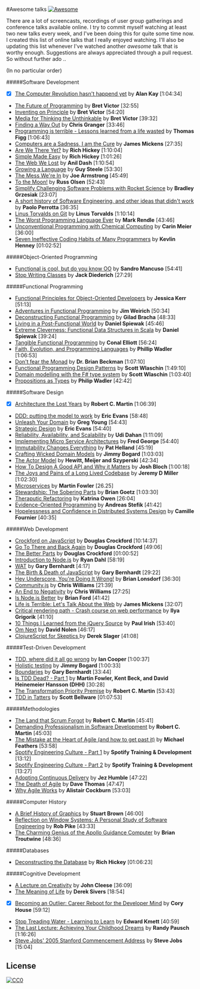 #Awesome talks
[![Awesome](https://cdn.rawgit.com/sindresorhus/awesome/d7305f38d29fed78fa85652e3a63e154dd8e8829/media/badge.svg)](https://github.com/sindresorhus/awesome)

There are a lot of screencasts, recordings of user group gatherings and conference talks available online. I try to commit myself watching at least two new talks every week, and I've been doing this for quite some time now. I created this list of online talks that I really enjoyed watching. I'll also be updating this list whenever I've watched another *awesome* talk that is worthy enough. Suggestions are always appreciated through a pull request. So without further ado ..

(In no particular order)

#####Software Development
- [x] [The Computer Revolution hasn't happend yet](https://www.youtube.com/watch?v=oKg1hTOQXoY) by **Alan Kay** [1:04:34]
* [The Future of Programming](https://vimeo.com/71278954) by **Bret Victor** [32:55]
* [Inventing on Principle](https://vimeo.com/36579366) by **Bret Victor** [54:20]
* [Media for Thinking the Unthinkable](http://worrydream.com/MediaForThinkingTheUnthinkable/) by **Bret Victor** [39:32]
* [Finding a Way Out](http://www.infoq.com/presentations/reimagining-software) by **Chris Granger** [33:46]
* [Programming is terrible - Lessons learned from a life wasted](https://www.youtube.com/watch?v=csyL9EC0S0c) by **Thomas Figg** [1:06:43]
* [Computers are a Sadness, I am the Cure](https://vimeo.com/95066828) by **James Mickens** [27:35]
* [Are We There Yet?](http://www.infoq.com/presentations/Are-We-There-Yet-Rich-Hickey) by **Rich Hickey** [1:10:04]
* [Simple Made Easy](http://www.infoq.com/presentations/Simple-Made-Easy) by **Rich Hickey** [1:01:26]
* [The Web We Lost](https://www.youtube.com/watch?v=9KKMnoTTHJk) by **Anil Dash** [1:10:54]
* [Growing a Language](https://www.youtube.com/watch?v=_ahvzDzKdB0) by **Guy Steele** [53:30]
* [The Mess We're In](https://www.youtube.com/watch?v=lKXe3HUG2l4&list=UU_QIfHvN9auy2CoOdSfMWDw) by **Joe Armstrong** [45:49]
* [To the Moon!](https://www.youtube.com/watch?v=4Sso4HtvJsw) by **Russ Olsen** [52:43]
* [Simplify Challenging Software Problems with Rocket Science](https://www.youtube.com/watch?v=h1g1YyVO6j8) by **Bradley Grzesiak** [23:07]
* [A short history of Software Engineering, and other ideas that didn't work](https://www.youtube.com/watch?v=9IPn5Gk_OiM) by **Paolo Perrotta** [36:35]
* [Linus Torvalds on Git](https://www.youtube.com/watch?v=idLyobOhtO4) by **Linus Torvalds** [1:10:14]
* [The Worst Programming Language Ever](http://www.infoq.com/presentations/worst-programming-language) by **Mark Rendle** [43:46]
* [Unconventional Programming with Chemical Computing](https://www.youtube.com/watch?v=cHoYNStQOEc) by **Carin Meier** [36:00]
* [Seven Ineffective Coding Habits of Many Programmers](https://vimeo.com/97329157) by **Kevlin Henney** [01:02:52]

#####Object-Oriented Programming

* [Functional is cool, but do you know OO](http://www.parleys.com/play/51aa0172e4b01033a7e4b67a/) by **Sandro Mancuso** [54:41]
* [Stop Writing Classes](http://pyvideo.org/video/880/stop-writing-classes) by **Jack Diederich** [27:29]

#####Functional Programming

* [Functional Principles for Object-Oriented Developers](http://www.youtube.com/watch?v=pMGY9ViIGNU) by **Jessica Kerr** [51:13]
* [Adventures in Functional Programming](https://vimeo.com/45140590) by **Jim Weirich** [50:34]
* [Deconstructing Functional Programming](http://www.infoq.com/presentations/functional-pros-cons) by **Gilad Bracha** [48:33]
* [Living in a Post-Functional World](http://www.infoq.com/presentations/post-functional-scala-clojure-haskell) by **Daniel Spiewak** [45:46]
* [Extreme Cleverness: Functional Data Structures in Scala](https://www.youtube.com/watch?v=pNhBQJN44YQ) by **Daniel Spiewak** [39:24]
* [Tangible Functional Programming](https://www.youtube.com/watch?v=faJ8N0giqzw) by **Conal Elliott** [56:24]
* [Faith, Evolution, and Programming Languages](https://www.youtube.com/watch?v=8frGknO8rIg) by **Phillip Wadler** [1:06:53]
* [Don't fear the Monad](https://www.youtube.com/watch?v=ZhuHCtR3xq8) by **Dr. Brian Beckman** [1:07:10]
* [Functional Programming Design Patterns](https://skillsmatter.com/skillscasts/6120-functional-programming-design-patterns-with-scott-wlaschin) by **Scott Wlaschin** [1:49:10]
* [Domain modelling with the F# type system](http://vimeo.com/97507575) by **Scott Wlaschin** [1:03:40]
* [Propositions as Types](https://www.youtube.com/watch?v=IOiZatlZtGU) by **Philip Wadler** [42:42]

#####Software Design

* [x] [Architecture the Lost Years](http://www.confreaks.com/videos/759-rubymidwest2011-keynote-architecture-the-lost-years) by **Robert C. Martin** [1:06:39]
* [DDD: putting the model to work](http://www.infoq.com/presentations/model-to-work-evans) by **Eric Evans** [58:48]
* [Unleash Your Domain](https://vimeo.com/19428577) by **Greg Young** [54:43]
* [Strategic Design](http://www.infoq.com/presentations/strategic-design-evans) by **Eric Evans** [54:40]
* [Reliability, Availability, and Scalability](https://vimeo.com/6222577) by **Udi Dahan** [1:11:09]
* [Implementing Micro Service Architectures](https://vimeo.com/79866979) by **Fred George** [54:40]
* [Immutability Changes Everything](http://vimeo.com/52831373) by **Pat Helland** [45:19]
* [Crafting Wicked Domain Models](https://vimeo.com/43598193) by **Jimmy Bogard** [1:03:03]
* [The Actor Model](http://channel9.msdn.com/Shows/Going+Deep/Hewitt-Meijer-and-Szyperski-The-Actor-Model-everything-you-wanted-to-know-but-were-afraid-to-ask) by **Hewitt, Meijer and Szyperski** [42:34]
* [How To Design A Good API and Why it Matters](http://www.youtube.com/watch?v=aAb7hSCtvGw) by **Josh Bloch** [1:00:18]
* [The Joys and Pains of a Long Lived Codebase](http://www.infoq.com/presentations/Lessons-Learned-Jeremy-Miller) by **Jeremy D Miller** [1:02:30]
* [Microservices](https://www.youtube.com/watch?v=wgdBVIX9ifA) by **Martin Fowler** [26.25]
* [Stewardship: The Sobering Parts](https://www.youtube.com/watch?v=2y5Pv4yN0b0) by **Brian Goetz** [1:03:30]
* [Theraputic Refactoring](https://www.youtube.com/watch?v=J4dlF0kcThQ) by **Katrina Owen** [26:04]
* [Evidence-Oriented Programming](https://www.youtube.com/watch?v=uEFrE6cgVNY) by **Andreas Stefik** [41:42]
* [Hopelessness and Confidence in Distributed Systems Design](https://www.youtube.com/watch?v=TlU1opuCXB0) by **Camille Fournier** [40:35]

#####Web Development

* [Crockford on JavaScript](https://www.youtube.com/playlist?list=PL7664379246A246CB) by **Douglas Crockford** [10:14:37]
* [Go To There and Back Again](http://vimeo.com/78893726) by **Douglas Crockford** [49:06]
* [The Better Parts](https://www.youtube.com/watch?v=bo36MrBfTk4) by **Douglas Crockford** [01:00:52]
* [Introduction to Node.js](http://www.yuiblog.com/blog/2010/05/20/video-dahl/) by **Ryan Dahl** [58:19]
* [WAT](https://www.destroyallsoftware.com/talks/wat) by **Gary Bernhardt** [4:17]
* [The Birth & Death of JavaScript](https://www.destroyallsoftware.com/talks/the-birth-and-death-of-javascript) by **Gary Bernhardt** [29:22]
* [Hey Underscore, You're Doing It Wrong!](http://www.youtube.com/watch?v=m3svKOdZijA) by **Brian Lonsdorf** [36:30]
* [Community.js](https://www.youtube.com/watch?v=23Yxji-tEfc) by **Chris Williams** [21:39]
* [An End to Negativity](https://www.youtube.com/watch?v=17rkSdkc5TI) by **Chris Williams** [27:25]
* [Is Node.js Better](https://www.youtube.com/watch?v=C5fa1LZYodQ) by **Brian Ford** [41:42]
* [Life is Terrible: Let's Talk About the Web](http://vimeo.com/111122950) by **James Mickens** [32:07]
* [Critical rendering path - Crash course on web performance](https://www.youtube.com/watch?v=PkOBnYxqj3k) by **Ilya Grigorik** [41:10]
* [10 Things I Learned from the jQuery Source](https://vimeo.com/12529436) by **Paul Irish** [53:40]
* [Om Next](https://www.youtube.com/watch?v=ByNs9TG30E8) by **David Nolen** [46:17]
* [ClojureScript for Skeptics ](https://www.youtube.com/watch?v=gsffg5xxFQI) by **Derek Slager** [41:08]

#####Test-Driven Development

* [TDD, where did it all go wrong](http://vimeo.com/68375232) by **Ian Cooper** [1:00:37]
* [Holistic testing](http://vimeo.com/68390508) by **Jimmy Bogard** [1:00:33]
* [Boundaries](https://www.destroyallsoftware.com/talks/boundaries) by **Gary Bernhardt** [33:44]
* [Is TDD Dead? - Part 1](https://www.youtube.com/watch?v=z9quxZsLcfo) by **Martin Fowler, Kent Beck, and David Heinemeier Hansson (DHH)** [30:28]
* [The Transformation Priority Premise](https://www.youtube.com/watch?v=B93QezwTQpI) by **Robert C. Martin** [53:43]
* [TDD in Tatters](https://vimeo.com/97537026) by **Scott Bellware** [01:07:53]

#####Methodologies

* [The Land that Scrum Forgot](https://www.youtube.com/watch?v=hG4LH6P8Syk) by **Robert C. Martin** [45:41]
* [Demanding Professionalism in Software Development](https://www.youtube.com/watch?v=p0O1VVqRSK0) by **Robert C. Martin** [45:03]
* [The Mistake at the Heart of Agile (and how to get past it)](http://ndc2011.macsimum.no/mp4/Day1%20Wednesday/Track4%201500-1600.mp4) by **Michael Feathers** [53:58]
* [Spotify Engineering Culture - Part 1](https://vimeo.com/85490944) by **Spotify Training & Development** [13:12]
* [Spotify Engineering Culture - Part 2](http://vimeo.com/94950270) by **Spotify Training & Development** [13:27]
* [Adopting Continuous Delivery](http://vimeo.com/68320415) by **Jez Humble** [47:22]
* [The Death of Agile](http://www.thoughtworks.com/talks/the-death-of-agile) by **Dave Thomas** [47:47]
* [Why Agile Works](https://www.youtube.com/watch?v=BdSiBlLafNY) by **Alistair Cockburn** [53:03]

#####Computer History
* [A Brief History of Graphics](https://www.youtube.com/playlist?list=PLOQZmjD6P2HlOoEVKOPaCFvLnjP865X1f) by **Stuart Brown** [46:00]
* [Reflection on Window Systems: A Personal Study of Software Engineering](http://epresence.kmdi.utoronto.ca/1/watch/630.aspx) by **Rob Pike** [43:33]
* [The Charming Genius of the Apollo Guidance Computer](https://www.youtube.com/watch?v=xY45YE7ggng) by **Brian Troutwine** [48:36]

#####Databases
* [Deconstructing the Database](https://www.youtube.com/watch?v=Cym4TZwTCNU) by **Rich Hickey** [01:06:23]

#####Cognitive Development
* [A Lecture on Creativity](https://www.youtube.com/watch?v=Qby0ed4aVpo) by **John Cleese** [36:09]
* [The Meaning of Life](https://www.youtube.com/watch?v=zzcCWEb-tyk) by **Derek Sivers** [18:54]
* [x] [Becoming an Outlier: Career Reboot for the Developer Mind](https://vimeo.com/97415346) by **Cory House** [59:12]
* [Stop Treading Water - Learning to Learn](https://yow.eventer.com/yow-2014-1222/stop-treading-water-learning-to-learn-by-edward-kmett-1750) by **Edward Kmett** [40:59]
* [The Last Lecture: Achieving Your Childhood Dreams](https://www.youtube.com/watch?v=ji5_MqicxSo) by **Randy Pausch** [1:16:26]
* [Steve Jobs' 2005 Stanford Commencement Address](https://www.youtube.com/watch?v=UF8uR6Z6KLc) by **Steve Jobs** [15:04]


## License

[![CC0](http://i.creativecommons.org/p/zero/1.0/88x31.png)](http://creativecommons.org/publicdomain/zero/1.0/)

